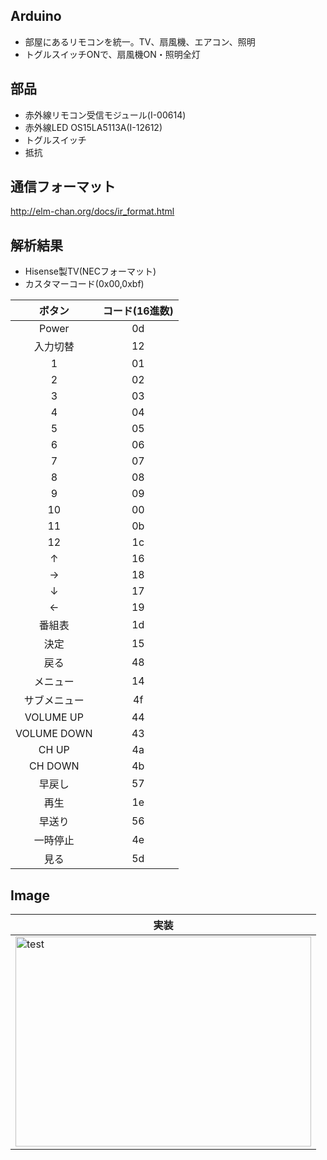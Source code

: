 ## Arduino
* 部屋にあるリモコンを統一。TV、扇風機、エアコン、照明
* トグルスイッチONで、扇風機ON・照明全灯

## 部品
* 赤外線リモコン受信モジュール(I-00614)
* 赤外線LED OS15LA5113A(I-12612)
* トグルスイッチ
* 抵抗

## 通信フォーマット
http://elm-chan.org/docs/ir_format.html


## 解析結果
* Hisense製TV(NECフォーマット)
* カスタマーコード(0x00,0xbf)

|ボタン|コード(16進数)|
|:---:|:---:|
|Power|0d|
|入力切替|12|
|1|01|
|2|02|
|3|03|
|4|04|
|5|05|
|6|06|
|7|07|
|8|08|
|9|09|
|10|00|
|11|0b|
|12|1c|
|↑|16|
|→|18|
|↓|17|
|←|19|
|番組表|1d|
|決定|15|
|戻る|48|
|メニュー|14|
|サブメニュー|4f|
|VOLUME UP|44|
|VOLUME DOWN|43|
|CH UP|4a|
|CH DOWN|4b|
|早戻し|57|
|再生|1e|
|早送り|56|
|一時停止|4e|
|見る|5d|


## Image
|実装|
|---|
|<img src="" alt="test" title="test" width="473" height="336">|



